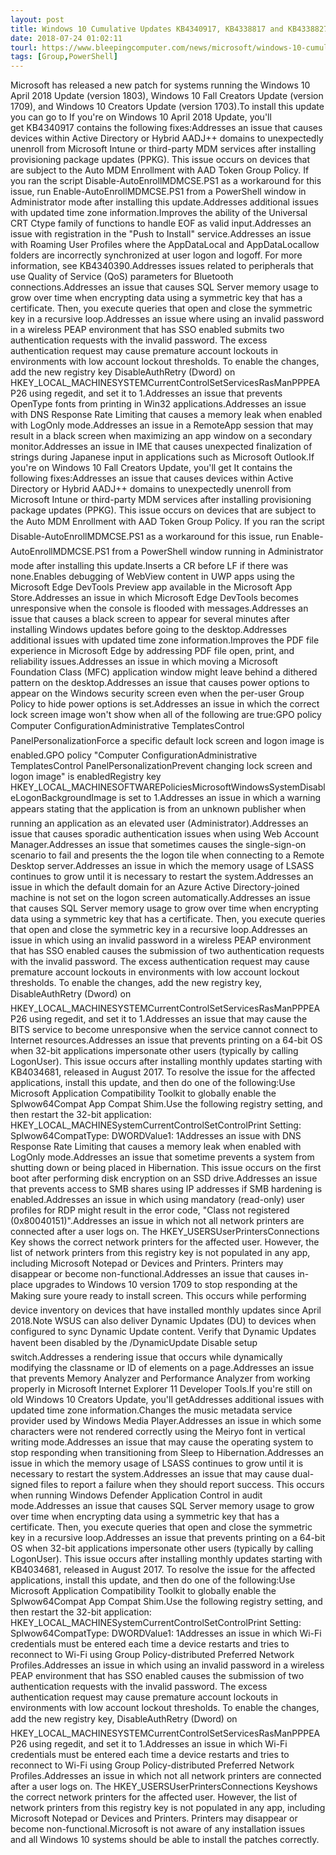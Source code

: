 ```yaml
---
layout: post
title: Windows 10 Cumulative Updates KB4340917, KB4338817 and KB4338827 Released
date: 2018-07-24 01:02:11
tourl: https://www.bleepingcomputer.com/news/microsoft/windows-10-cumulative-updates-kb4340917-kb4338817-and-kb4338827-released/
tags: [Group,PowerShell]
---
```

Microsoft has released a new patch for systems running the Windows 10 April 2018 Update (version 1803), Windows 10 Fall Creators Update (version 1709), and Windows 10 Creators Update (version 1703).To install this update you can go to If you're on Windows 10 April 2018 Update, you'll get KB4340917 contains the following fixes:Addresses an issue that causes devices within Active Directory or Hybrid AADJ++ domains to unexpectedly unenroll from Microsoft Intune or third-party MDM services after installing provisioning package updates (PPKG). This issue occurs on devices that are subject to the Auto MDM Enrollment with AAD Token Group Policy. If you ran the script Disable-AutoEnrollMDMCSE.PS1 as a workaround for this issue, run Enable-AutoEnrollMDMCSE.PS1 from a PowerShell window in Administrator mode after installing this update.Addresses additional issues with updated time zone information.Improves the ability of the Universal CRT Ctype family of functions to handle EOF as valid input.Addresses an issue with registration in the "Push to Install" service.Addresses an issue with Roaming User Profiles where the AppDataLocal and AppDataLocallow folders are incorrectly synchronized at user logon and logoff. For more information, see KB4340390.Addresses issues related to peripherals that use Quality of Service (QoS) parameters for Bluetooth connections.Addresses an issue that causes SQL Server memory usage to grow over time when encrypting data using a symmetric key that has a certificate. Then, you execute queries that open and close the symmetric key in a recursive loop.Addresses an issue where using an invalid password in a wireless PEAP environment that has SSO enabled submits two authentication requests with the invalid password. The excess authentication request may cause premature account lockouts in environments with low account lockout thresholds. To enable the changes, add the new registry key DisableAuthRetry (Dword) on HKEY_LOCAL_MACHINESYSTEMCurrentControlSetServicesRasManPPPEAP26 using regedit, and set it to 1.Addresses an issue that prevents OpenType fonts from printing in Win32 applications.Addresses an issue with DNS Response Rate Limiting that causes a memory leak when enabled with LogOnly mode.Addresses an issue in a RemoteApp session that may result in a black screen when maximizing an app window on a secondary monitor.Addresses an issue in IME that causes unexpected finalization of strings during Japanese input in applications such as Microsoft Outlook.If you're on Windows 10 Fall Creators Update, you'll get It contains the following fixes:Addresses an issue that causes devices within Active Directory or Hybrid AADJ++ domains to unexpectedly unenroll from Microsoft Intune or third-party MDM services after installing provisioning package updates (PPKG). This issue occurs on devices that are subject to the Auto MDM Enrollment with AAD Token Group Policy. If you ran the script Disable-AutoEnrollMDMCSE.PS1 as a workaround for this issue, run Enable-AutoEnrollMDMCSE.PS1 from a PowerShell window running in Administrator mode after installing this update.Inserts a CR before LF if there was none.Enables debugging of WebView content in UWP apps using the Microsoft Edge DevTools Preview app available in the Microsoft App Store.Addresses an issue in which Microsoft Edge DevTools becomes unresponsive when the console is flooded with messages.Addresses an issue that causes a black screen to appear for several minutes after installing Windows updates before going to the desktop.Addresses additional issues with updated time zone information.Improves the PDF file experience in Microsoft Edge by addressing PDF file open, print, and reliability issues.Addresses an issue in which moving a Microsoft Foundation Class (MFC) application window might leave behind a dithered pattern on the desktop.Addresses an issue that causes power options to appear on the Windows security screen even when the per-user Group Policy to hide power options is set.Addresses an issue in which the correct lock screen image won't show when all of the following are true:GPO policy Computer ConfigurationAdministrative TemplatesControl PanelPersonalizationForce a specific default lock screen and logon image is enabled.GPO policy "Computer ConfigurationAdministrative TemplatesControl PanelPersonalizationPrevent changing lock screen and logon image" is enabledRegistry key HKEY_LOCAL_MACHINESOFTWAREPoliciesMicrosoftWindowsSystemDisableLogonBackgroundImage is set to 1.Addresses an issue in which a warning appears stating that the application is from an unknown publisher when running an application as an elevated user (Administrator).Addresses an issue that causes sporadic authentication issues when using Web Account Manager.Addresses an issue that sometimes causes the single-sign-on scenario to fail and presents the the logon tile when connecting to a Remote Desktop server.Addresses an issue in which the memory usage of LSASS continues to grow until it is necessary to restart the system.Addresses an issue in which the default domain for an Azure Active Directory-joined machine is not set on the logon screen automatically.Addresses an issue that causes SQL Server memory usage to grow over time when encrypting data using a symmetric key that has a certificate. Then, you execute queries that open and close the symmetric key in a recursive loop.Addresses an issue in which using an invalid password in a wireless PEAP environment that has SSO enabled causes the submission of two authentication requests with the invalid password. The excess authentication request may cause premature account lockouts in environments with low account lockout thresholds. To enable the changes, add the new registry key, DisableAuthRetry (Dword) on HKEY_LOCAL_MACHINESYSTEMCurrentControlSetServicesRasManPPPEAP26 using regedit, and set it to 1.Addresses an issue that may cause the BITS service to become unresponsive when the service cannot connect to Internet resources.Addresses an issue that prevents printing on a 64-bit OS when 32-bit applications impersonate other users (typically by calling LogonUser). This issue occurs after installing monthly updates starting with KB4034681, released in August 2017. To resolve the issue for the affected applications, install this update, and then do one of the following:Use Microsoft Application Compatibility Toolkit to globally enable the Splwow64Compat App Compat Shim.Use the following registry setting, and then restart the 32-bit application: HKEY_LOCAL_MACHINESystemCurrentControlSetControlPrint Setting: Splwow64CompatType: DWORDValue1: 1Addresses an issue with DNS Response Rate Limiting that causes a memory leak when enabled with LogOnly mode.Addresses an issue that sometime prevents a system from shutting down or being placed in Hibernation. This issue occurs on the first boot after performing disk encryption on an SSD drive.Addresses an issue that prevents access to SMB shares using IP addresses if SMB hardening is enabled.Addresses an issue in which using mandatory (read-only) user profiles for RDP might result in the error code, "Class not registered (0x80040151)".Addresses an issue in which not all network printers are connected after a user logs on. The HKEY_USERSUserPrintersConnections Key shows the correct network printers for the affected user. However, the list of network printers from this registry key is not populated in any app, including Microsoft Notepad or Devices and Printers. Printers may disappear or become non-functional.Addresses an issue that causes in-place upgrades to Windows 10 version 1709 to stop responding at the Making sure youre ready to install screen. This occurs while performing device inventory on devices that have installed monthly updates since April 2018.Note WSUS can also deliver Dynamic Updates (DU) to devices when configured to sync Dynamic Update content. Verify that Dynamic Updates havent been disabled by the /DynamicUpdate Disable setup switch.Addresses a rendering issue that occurs while dynamically modifying the classname or ID of elements on a page.Addresses an issue that prevents Memory Analyzer and Performance Analyzer from working properly in Microsoft Internet Explorer 11 Developer Tools.If you're still on old Windows 10 Creators Update, you'll getAddresses additional issues with updated time zone information.Changes the music metadata service provider used by Windows Media Player.Addresses an issue in which some characters were not rendered correctly using the Meiryo font in vertical writing mode.Addresses an issue that may cause the operating system to stop responding when transitioning from Sleep to Hibernation.Addresses an issue in which the memory usage of LSASS continues to grow until it is necessary to restart the system.Addresses an issue that may cause dual-signed files to report a failure when they should report success. This occurs when running Windows Defender Application Control in audit mode.Addresses an issue that causes SQL Server memory usage to grow over time when encrypting data using a symmetric key that has a certificate. Then, you execute queries that open and close the symmetric key in a recursive loop.Addresses an issue that prevents printing on a 64-bit OS when 32-bit applications impersonate other users (typically by calling LogonUser). This issue occurs after installing monthly updates starting with KB4034681, released in August 2017. To resolve the issue for the affected applications, install this update, and then do one of the following:Use Microsoft Application Compatibility Toolkit to globally enable the Splwow64Compat App Compat Shim.Use the following registry setting, and then restart the 32-bit application: HKEY_LOCAL_MACHINESystemCurrentControlSetControlPrint Setting: Splwow64CompatType: DWORDValue1: 1Addresses an issue in which Wi-Fi credentials must be entered each time a device restarts and tries to reconnect to Wi-Fi using Group Policy-distributed Preferred Network Profiles.Addresses an issue in which using an invalid password in a wireless PEAP environment that has SSO enabled causes the submission of two authentication requests with the invalid password. The excess authentication request may cause premature account lockouts in environments with low account lockout thresholds. To enable the changes, add the new registry key, DisableAuthRetry (Dword) on HKEY_LOCAL_MACHINESYSTEMCurrentControlSetServicesRasManPPPEAP26 using regedit, and set it to 1.Addresses an issue in which Wi-Fi credentials must be entered each time a device restarts and tries to reconnect to Wi-Fi using Group Policy-distributed Preferred Network Profiles.Addresses an issue in which not all network printers are connected after a user logs on. The HKEY_USERSUserPrintersConnections Keyshows the correct network printers for the affected user. However, the list of network printers from this registry key is not populated in any app, including Microsoft Notepad or Devices and Printers. Printers may disappear or become non-functional.Microsoft is not aware of any installation issues and all Windows 10 systems should be able to install the patches correctly.